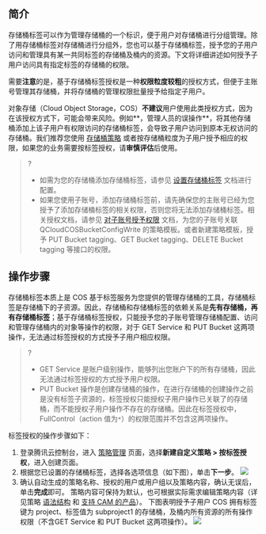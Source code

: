 ## 简介

存储桶标签可以作为管理存储桶的一个标识，便于用户对存储桶进行分组管理。除了用存储桶标签对存储桶进行分组外，您也可以基于存储桶标签，授予您的子用户访问和管理具有某一共同标签的存储桶及桶内的资源。下文将详细讲述如何授予子用户访问具有指定标签的存储桶的权限。

需要**注意**的是，基于存储桶标签授权是一种**权限粒度较粗**的授权方式，但便于主账号管理其存储桶，并将存储桶的管理权限批量授予给指定子用户。

对象存储（Cloud Object Storage，COS）**不建议**用户使用此类授权方式，因为在该授权方式下，可能会带来风险。例如**，管理人员的误操作**，将其他存储桶添加上该子用户有权限访问的存储桶标签，会导致子用户访问到原本无权访问的存储桶。我们推荐您使用 [存储桶策略](https://cloud.tencent.com/document/product/436/33369) 或者按存储桶粒度为子用户授予相应的权限，如果您的业务需要按标签授权，请**审慎评估**后使用。

> ?
> - 如需为您的存储桶添加存储桶标签，请参见 [设置存储桶标签](https://cloud.tencent.com/document/product/436/34830) 文档进行配置。
> - 如果您使用子账号，添加存储桶标签前，请先确保您的主账号已经为您授予了添加存储桶标签的相关权限，否则您将无法添加存储桶标签。相关授权文档，请参见 [对子账号授予权限](https://cloud.tencent.com/document/product/436/11714#.E6.AD.A5.E9.AA.A42.EF.BC.9A.E5.AF.B9.E5.AD.90.E8.B4.A6.E5.8F.B7.E6.8E.88.E4.BA.88.E6.9D.83.E9.99.90) 文档，为您的子账号关联 QCloudCOSBucketConfigWrite 的策略模板。或者新建策略模板，授予 PUT Bucket tagging、GET Bucket tagging、DELETE Bucket tagging 等接口的权限。
> 

## 操作步骤

存储桶标签本质上是 COS 基于标签服务为您提供的管理存储桶的工具，存储桶标签是存储桶下的子资源。因此，存储桶和存储桶标签的依赖关系是**先有存储桶，再有存储桶标签**；基于存储桶标签授权，只能授予您的子账号管理存储桶配置、访问和管理存储桶内的对象等操作的权限，对于 GET Service 和 PUT Bucket 这两项操作，无法通过标签授权的方式授予子用户相应权限。

>?
> - GET Service 是账户级别操作，能够列出您账户下的所有存储桶，因此无法通过标签授权的方式授予用户权限。
> - PUT Bucket 操作是创建存储桶的操作，在进行存储桶的创建操作之前是没有标签子资源的，标签授权只能授权子用户操作已关联了的存储桶，而不能授权子用户操作不存在的存储桶。因此在标签授权中，FullControl（action 值为`*`）的权限范围并不包含这两项操作。
> 

标签授权的操作步骤如下：

1. 登录腾讯云控制台，进入 [策略管理](https://console.cloud.tencent.com/cam/policy) 页面，选择**新建自定义策略 > 按标签授权**，进入创建页面。
2. 根据您已设置的存储桶标签，选择各选项信息（如下图），单击**下一步**。
![](https://main.qcloudimg.com/raw/ef361d9c809478f0ac81e38dac9bbf9f.png)
3. 确认自动生成的策略名称、授权的用户或用户组以及策略内容，确认无误后，单击**完成**即可。
策略内容可保持为默认，也可根据实际需求编辑策略内容（详见策略 [语法结构](https://cloud.tencent.com/document/product/598/10604) 和 [支持 CAM 的产品](https://cloud.tencent.com/document/product/598/10588)）。
下图表明授予子用户 COS 拥有标签键为 project、标签值为 subproject1 的存储桶，及桶内所有资源的所有操作权限（不含GET Service 和 PUT Bucket 这两项操作）。
![](https://main.qcloudimg.com/raw/bbd297197826254f13cc27d6e596a7a4.png)

